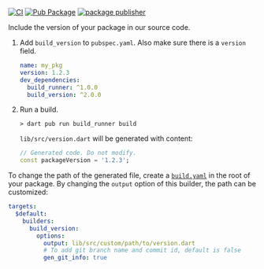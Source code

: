 [![CI](https://github.com/kevmoo/build_version/actions/workflows/ci.yml/badge.svg)](https://github.com/kevmoo/build_version/actions/workflows/ci.yml)
[![Pub Package](https://img.shields.io/pub/v/build_version.svg)](https://pub.dev/packages/build_version)
[![package publisher](https://img.shields.io/pub/publisher/build_version.svg)](https://pub.dev/packages/build_version/publisher)

Include the version of your package in our source code.

1. Add `build_version` to `pubspec.yaml`. Also make sure there is a `version`
   field.

   ```yaml
   name: my_pkg
   version: 1.2.3
   dev_dependencies:
     build_runner: ^1.0.0
     build_version: ^2.0.0
   ```

2. Run a build.

   ```console
   > dart pub run build_runner build
   ```

   `lib/src/version.dart` will be generated with content:

   ```dart
   // Generated code. Do not modify.
   const packageVersion = '1.2.3';
   ```

To change the path of the generated file, create a
[`build.yaml`](https://pub.dev/packages/build_config) in the root of your
package. By changing the `output` option of this builder, the path can be
customized:

```yaml
targets:
  $default:
    builders:
      build_version:
        options:
          output: lib/src/custom/path/to/version.dart
          # To add git branch name and commit id, default is false
          gen_git_info: true
```
